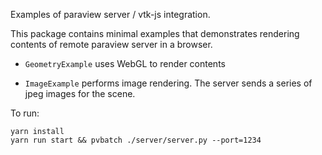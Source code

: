 Examples of paraview server / vtk-js integration.

This package contains minimal examples that demonstrates rendering contents of
remote paraview server in a browser.

- `GeometryExample` uses WebGL to render contents

- `ImageExample` performs image rendering. The server sends
  a series of jpeg images for the scene.

To run:

```
yarn install
yarn run start && pvbatch ./server/server.py --port=1234
```
